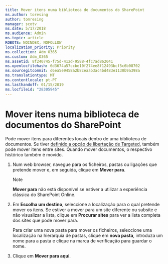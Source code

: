 ```yaml
---
title: Mover itens numa biblioteca de documentos do SharePoint
ms.author: toresing
author: tomresing
manager: scotv
ms.date: 5/17/2018
ms.audience: Admin
ms.topic: article
ROBOTS: NOINDEX, NOFOLLOW
localization_priority: Priority
ms.collection: Adm_O365
ms.custom: Adm_O365
ms.assetid: 8f240745-f75d-412d-9588-4fc7ad862041
ms.openlocfilehash: 6d3674a57ccbe10f274ee8f12493bcf5c6b08702
ms.sourcegitcommit: d6ea5e9458a2b8ceaab3ac4bd483e1130b9a398a
ms.translationtype: MT
ms.contentlocale: pt-PT
ms.lasthandoff: 01/15/2019
ms.locfileid: "28305945"
---
```

# <a name="move-items-in-a-sharepoint-document-library"></a>Mover itens numa biblioteca de documentos do SharePoint

Pode mover itens para diferentes locais dentro de uma biblioteca de documentos. Se tiver [definido a opção de libertação de Targeted](https://go.microsoft.com/fwlink/?linkid=622980), também pode mover itens entre sites. Quando mover documentos, o respectivo histórico também é movido.
  
1. Num web browser, navegue para os ficheiros, pastas ou ligações que pretende mover e, em seguida, clique em **Mover para**.
    
    > [!NOTE]
    > **Mover para** não está disponível se estiver a utilizar a experiência clássica do SharePoint Online. 
  
2. Em **Escolha um destino**, seleccione a localização para o qual pretende mover os itens. Se estiver a mover para um site diferente ou subsite e não visualizar a lista, clique em **Procurar sites** para ver a lista completa dos sites que pode mover para. 
    
    Para criar uma nova pasta para mover os ficheiros, seleccione uma localização na hierarquia de pastas, clique em **nova pasta**, introduza um nome para a pasta e clique na marca de verificação para guardar o nome.
    
3. Clique em **Mover para aqui**.
    

